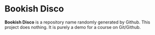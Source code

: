 # Bookish Disco

**Bookish Disco** is a repository name randomly generated by Github. This
project does nothing. It is purely a demo for a course on Git/Github.
